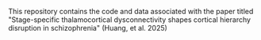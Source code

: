 This repository contains the code and data associated with the paper titled "Stage-specific thalamocortical dysconnectivity shapes cortical hierarchy disruption in schizophrenia" (Huang, et al. 2025)

# 
